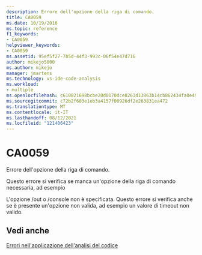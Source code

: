 ```yaml
---
description: Errore dell'opzione della riga di comando.
title: CA0059
ms.date: 10/19/2016
ms.topic: reference
f1_keywords:
- CA0059
helpviewer_keywords:
- CA0059
ms.assetid: 95ef5f27-7b5d-44f3-993c-06f54e47d716
author: mikejo5000
ms.author: mikejo
manager: jmartens
ms.technology: vs-ide-code-analysis
ms.workload:
- multiple
ms.openlocfilehash: c610821698bcbe20d0170dce8263d13863b14cb862434fa0e491ee9472e2bd15
ms.sourcegitcommit: c72b2f603e1eb3a4157f00926df2e263831ea472
ms.translationtype: MT
ms.contentlocale: it-IT
ms.lasthandoff: 08/12/2021
ms.locfileid: "121406423"
---
```

# <a name="ca0059"></a>CA0059
Errore dell'opzione della riga di comando.

Questo errore si verifica se manca un'opzione della riga di comando necessaria, ad esempio

L'opzione /out o /console non è specificata. Questo errore si verifica anche se è presente un'opzione non valida, ad esempio un valore di timeout non valido.

## <a name="see-also"></a>Vedi anche
[Errori nell'applicazione dell'analisi del codice](../code-quality/code-analysis-application-errors.md)
